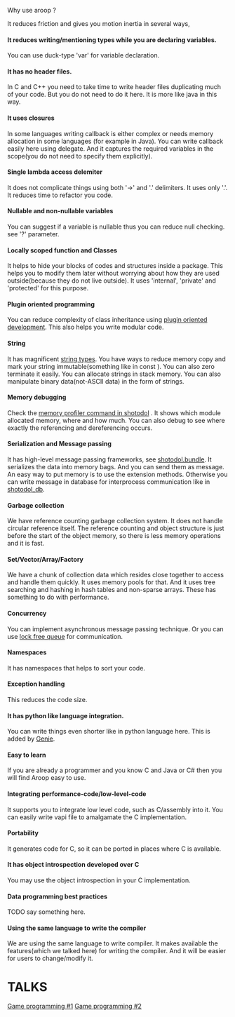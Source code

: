 
Why use aroop ?

It reduces friction and gives you motion inertia in several ways,

#### It reduces writing/mentioning types while you are declaring variables.

You can use duck-type 'var' for variable declaration.

#### It has no header files.

In C and C++ you need to take time to write header files duplicating much of your code. But you do not need to do it here. It is more like java in this way.

#### It uses closures

In some languages writing callback is either complex or needs memory allocation in some languages (for example in Java). You can write callback easily here using delegate. And it captures the required variables in the scope(you do not need to specify them explicitly).

#### Single lambda access delemiter

It does not complicate things using both '->' and '.' delimiters. It uses only '.'. It reduces time to refactor you code. 

#### Nullable and non-nullable variables

You can suggest if a variable is nullable thus you can reduce null checking. see '?' parameter.

#### Locally scoped function and Classes

It helps to hide your blocks of codes and structures inside a package. This helps you to modify them later without worrying about how they are used outside(because they do not live outside). It uses 'internal', 'private' and 'protected' for this purpose.

#### Plugin oriented programming

You can reduce complexity of class inheritance using [plugin oriented development](http://miniim.blogspot.com/2014/09/plugin.html). This also helps you write modular code.

#### String

It has magnificent [string types](../aroop/vapi/xtring.md). You have ways to reduce memory copy and mark your string immutable(something like in const ). You can also zero terminate it easily. You can allocate strings in stack memory. You can also manipulate binary data(not-ASCII data) in the form of strings.

#### Memory debugging

Check the [memory profiler command in shotodol](https://github.com/kamanashisroy/shotodol/core/profiler/README.md) . It shows which module allocated memory, where and how much. You can also debug to see where exactly the referencing and dereferencing occurs. 

#### Serialization and Message passing

It has high-level message passing frameworks, see [shotodol.bundle](https://github.com/kamanashisroy/shotodol/libs/bundle/README.md). It serializes the data into memory bags. And you can send them as message. An easy way to put memory is to use the extension methods. Otherwise you can write message in database for interprocess communication like in [shotodol_db](https://github.com/kamanashisroy/shotodol_db).

#### Garbage collection

We have reference counting garbage collection system. It does not handle circular reference itself. The reference counting and object structure is just before the start of the object memory, so there is less memory operations and it is fast.

#### Set/Vector/Array/Factory

We have a chunk of collection data which resides close together to access and handle them quickly. It uses memory pools for that. And it uses tree searching and hashing in hash tables and non-sparse arrays. These has something to do with performance.

#### Concurrency

You can implement asynchronous message passing technique. Or you can use [lock free queue](../aroop/vapi/queue.md) for communication.

#### Namespaces

It has namespaces that helps to sort your code.

#### Exception handling

This reduces the code size.

#### It has python like language integration.

You can write things even shorter like in python language here. This is added by [Genie](http://en.wikipedia.org/wiki/Genie_(programming_language)).

#### Easy to learn

If you are already a programmer and you know C and Java or C# then you will find Aroop easy to use.

#### Integrating performance-code/low-level-code

It supports you to integrate low level code, such as C/assembly into it. You can easily write vapi file to amalgamate the C implementation.

#### Portability

It generates code for C, so it can be ported in places where C is available.

#### It has object introspection developed over C 

You may use the object introspection in your C implementation.

#### Data programming best practices

TODO say something here.

#### Using the same language to write the compiler

We are using the same language to write compiler. It makes available the features(which we talked here) for writing the compiler. And it will be easier for users to change/modify it.

TALKS
=====
[Game programming #1](https://www.youtube.com/watch?v=TH9VCN6UkyQ)
[Game programming #2](https://www.youtube.com/watch?v=5Nc68IdNKdg)

